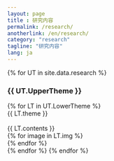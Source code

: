 ```yaml
---
layout: page
title : 研究内容
permalink: /research/
anotherlink: /en/research/
category: "research"
tagline: "研究内容"
lang: ja
---
```


<div>
{% for UT in site.data.research %}
    <h3 class="member-role"><span>{{ UT.UpperTheme }}</span></h3>
    {% for LT in UT.LowerTheme %}
        <div class="research-area">
            <div class="research-theme">{{ LT.theme }}</div><BR>
            <div class="research-content">{{ LT.contents }}</div>
            {% for image in LT.img %}
                <div class="research-img" style="background: url({{ site.baseurl }}/image/{{ image }})"></div>
            {% endfor %}
        </div>
    {% endfor %}
{% endfor %}
</div>